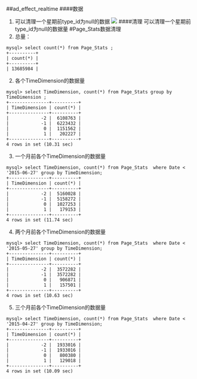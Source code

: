##ad_effect_realtime
####数据
1. 可以清理一个星期前type_id为null的数据
![](ad_effect_realtime一个星期前type_id的数据量.png)
####清理
可以清理一个星期前type_id为null的数据量
#Page_Stats数据清理
1. 总量：
```
mysql> select count(*) from Page_Stats ;                      
+----------+
| count(*) |
+----------+
| 13685984 |
```
2. 各个TimeDimension的数据量
```
mysql> select TimeDimension, count(*) from Page_Stats group by TimeDimension ;                            
+---------------+----------+
| TimeDimension | count(*) |
+---------------+----------+
|            -2 |  6108763 |
|            -1 |  6223432 |
|             0 |  1151562 |
|             1 |   202227 |
+---------------+----------+
4 rows in set (10.31 sec)
```
3. 一个月前各个TimeDimension的数据量
```
mysql> select TimeDimension, count(*) from Page_Stats  where Date < '2015-06-27' group by TimeDimension;                                           
+---------------+----------+
| TimeDimension | count(*) |
+---------------+----------+
|            -2 |  5160028 |
|            -1 |  5158272 |
|             0 |  1027253 |
|             1 |   179153 |
+---------------+----------+
4 rows in set (11.74 sec)
```
4. 两个月前各个TimeDimension的数据量
```
mysql> select TimeDimension, count(*) from Page_Stats  where Date < '2015-05-27' group by TimeDimension;           
+---------------+----------+
| TimeDimension | count(*) |
+---------------+----------+
|            -2 |  3572282 |
|            -1 |  3572282 |
|             0 |   906871 |
|             1 |   157501 |
+---------------+----------+
4 rows in set (10.63 sec)
```
5. 三个月前各个TimeDimension的数据量
```
mysql> select TimeDimension, count(*) from Page_Stats  where Date < '2015-04-27' group by TimeDimension; 
+---------------+----------+
| TimeDimension | count(*) |
+---------------+----------+
|            -2 |  1933016 |
|            -1 |  1933016 |
|             0 |   800380 |
|             1 |   129018 |
+---------------+----------+
4 rows in set (10.09 sec)
```